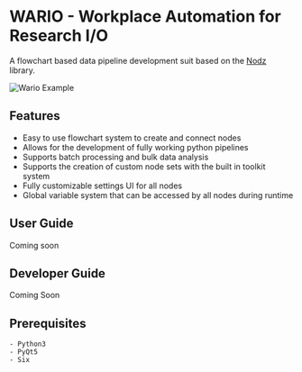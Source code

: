 # WARIO - Workplace Automation for Research I/O

A flowchart based data pipeline development suit based on the [Nodz](https://github.com/LeGoffLoic/Nodz) library.

![Wario Example](https://github.com/McMasterRS/WARIO/blob/master/wiki/Images/WARIO_example.png)

## Features
* Easy to use flowchart system to create and connect nodes
* Allows for the development of fully working python pipelines 
* Supports batch processing and bulk data analysis
* Supports the creation of custom node sets with the built in toolkit system
* Fully customizable settings UI for all nodes
* Global variable system that can be accessed by all nodes during runtime

## User Guide
Coming soon

## Developer Guide
Coming Soon

## Prerequisites
```
- Python3
- PyQt5
- Six
```
